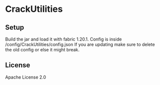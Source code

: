 # CrackUtilities

## Setup

Build the jar and load it with fabric 1.20.1.
Config is inside /config/CrackUtilities/config.json
If you are updating make sure to delete the old config or else it might break.

## License

Apache License 2.0
